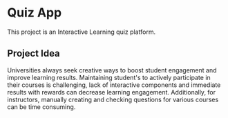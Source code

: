 # Quiz App

This project is an Interactive Learning quiz platform.

## Project Idea

Universities always seek creative ways to boost student engagement and improve learning results. Maintaining student's to actively participate in their courses is challenging, lack of interactive components and immediate results with rewards can decrease learning engagement. Additionally, for instructors, manually creating and checking questions for various courses can be time consuming.


